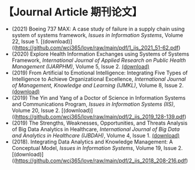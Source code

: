 # 【Journal Article 期刊论文】

- (2021) Boeing 737 MAX: A case study of failure in a supply chain using system of systems framework, *Issues in Information Systems*, Volume 22, Issue 1. [(download)]((https://github.com/wcj365/love/raw/main/pdf/1_iis_2021_51-62.pdf)
- (2020) Explore Health Information Exchanges using Systems of Systems Framework, *International Journal of Applied Research on Public Health Management (IJARPHM)*, Volume 5, Issue 2. [(download)](https://github.com/wcj365/love/raw/main/pdf/Exploring-Health-Information-Exchange.pdf)
- (2019) From Artificial to Emotional Intelligence: Integrating Five Types of Intelligence to Achieve Organizational Excellence, *International Journal of Management, Knowledge and Learning (IJMKL)*, Volume 8, Issue 2. [(download)](https://github.com/wcj365/love/raw/main/pdf/From-Artificial-to-Emotional-Intelligence.pdf)
- (2019) The Yin and Yang of a Doctor of Science in Information Systems and Communications Program,  *Issues in Information Systems (IIS)*, Volume 20, Issue 2. [(download)]((https://github.com/wcj365/love/raw/main/pdf/2_iis_2019_128-139.pdf)
- (2019) The Strengths, Weaknesses, Opportunities, and Threats Analysis of Big Data Analytics in Healthcare, *International Journal of Big Data and Analytics in Healthcare (IJBDAH)*, Volume 4, Issue 1. [(download)](https://github.com/wcj365/love/raw/main/pdf/SWOT-Analysis-Big-Data-Healthcare.pdf)
- (2018). Integrating Data Analytics and Knowledge Management: A Conceptual Model, *Issues in Information Systems*, Volume 19, Issue 2. [(download)]((https://github.com/wcj365/love/raw/main/pdf/2_iis_2018_208-216.pdf)